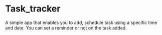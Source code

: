 # Task_tracker
A simple app that enables you to add, schedule task using a specific time and date. You can set a reminder or not on the task added.
